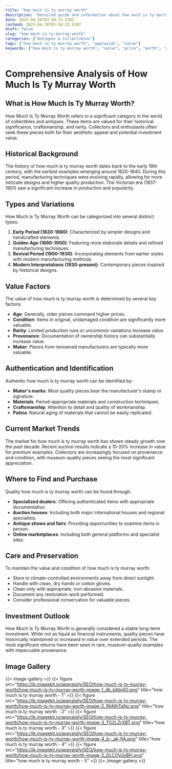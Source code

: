 ```yaml
---
title: "how much is ty murray worth"
description: "Detailed guide and information about how much is ty murray worth"
date: 2025-04-26T03:58:23.538Z
lastmod: 2025-04-26T03:58:23.538Z
draft: false
slug: "how-much-is-ty-murray-worth"
categories: ["Antiques & Collectibles"]
tags: ["how much is ty murray worth", "appraisal", "value"]
keywords: ["how much is ty murray worth", "value", "price", "worth", "appraisal"]
---
```


# Comprehensive Analysis of How Much Is Ty Murray Worth

## What is How Much Is Ty Murray Worth?

How Much Is Ty Murray Worth refers to a significant category in the world of collectibles and antiques. These items are valued for their historical significance, craftsmanship, and rarity. Collectors and enthusiasts often seek these pieces both for their aesthetic appeal and potential investment value.

## Historical Background

The history of how much is ty murray worth dates back to the early 19th century, with the earliest examples emerging around 1820-1840. During this period, manufacturing techniques were evolving rapidly, allowing for more intricate designs and higher quality production. The Victorian era (1837-1901) saw a significant increase in production and popularity.

## Types and Variations

How Much Is Ty Murray Worth can be categorized into several distinct types:

1. **Early Period (1820-1860)**: Characterized by simpler designs and handcrafted elements.
2. **Golden Age (1860-1900)**: Featuring more elaborate details and refined manufacturing techniques.
3. **Revival Period (1900-1930)**: Incorporating elements from earlier styles with modern manufacturing methods.
4. **Modern Interpretations (1930-present)**: Contemporary pieces inspired by historical designs.

## Value Factors

The value of how much is ty murray worth is determined by several key factors:

- **Age**: Generally, older pieces command higher prices.
- **Condition**: Items in original, undamaged condition are significantly more valuable.
- **Rarity**: Limited production runs or uncommon variations increase value.
- **Provenance**: Documentation of ownership history can substantially increase value.
- **Maker**: Pieces from renowned manufacturers are typically more valuable.

## Authentication and Identification

Authentic how much is ty murray worth can be identified by:

- **Maker's marks**: Most quality pieces bear the manufacturer's stamp or signature.
- **Materials**: Period-appropriate materials and construction techniques.
- **Craftsmanship**: Attention to detail and quality of workmanship.
- **Patina**: Natural aging of materials that cannot be easily replicated.

## Current Market Trends

The market for how much is ty murray worth has shown steady growth over the past decade. Recent auction results indicate a 15-20% increase in value for premium examples. Collectors are increasingly focused on provenance and condition, with museum-quality pieces seeing the most significant appreciation.

## Where to Find and Purchase

Quality how much is ty murray worth can be found through:

- **Specialized dealers**: Offering authenticated items with appropriate documentation.
- **Auction houses**: Including both major international houses and regional specialists.
- **Antique shows and fairs**: Providing opportunities to examine items in person.
- **Online marketplaces**: Including both general platforms and specialist sites.

## Care and Preservation

To maintain the value and condition of how much is ty murray worth:

- Store in climate-controlled environments away from direct sunlight.
- Handle with clean, dry hands or cotton gloves.
- Clean only with appropriate, non-abrasive materials.
- Document any restoration work performed.
- Consider professional conservation for valuable pieces.

## Investment Outlook

How Much Is Ty Murray Worth is generally considered a stable long-term investment. While not as liquid as financial instruments, quality pieces have historically maintained or increased in value over extended periods. The most significant returns have been seen in rare, museum-quality examples with impeccable provenance.


## Image Gallery

{{< image-gallery >}}
  {{< figure src="https://ik.imagekit.io/appraisily/SEO/how-much-is-ty-murray-worth/how-much-is-ty-murray-worth-image-1_dk_bAbj4D.png" title="how much is ty murray worth - 1" >}}
  {{< figure src="https://ik.imagekit.io/appraisily/SEO/how-much-is-ty-murray-worth/how-much-is-ty-murray-worth-image-2_RkNlhTaNz.png" title="how much is ty murray worth - 2" >}}
  {{< figure src="https://ik.imagekit.io/appraisily/SEO/how-much-is-ty-murray-worth/how-much-is-ty-murray-worth-image-3_TO2LZrXBT.png" title="how much is ty murray worth - 3" >}}
  {{< figure src="https://ik.imagekit.io/appraisily/SEO/how-much-is-ty-murray-worth/how-much-is-ty-murray-worth-image-4_b-_ak-fjA.png" title="how much is ty murray worth - 4" >}}
  {{< figure src="https://ik.imagekit.io/appraisily/SEO/how-much-is-ty-murray-worth/how-much-is-ty-murray-worth-image-5_GLCOVJoBH.png" title="how much is ty murray worth - 5" >}}
{{< /image-gallery >}}


